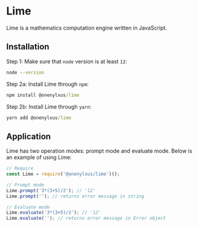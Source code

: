 # Lime
Lime is a mathematics computation engine written in JavaScript.

## Installation
Step 1: Make sure that `node` version is at least `12`:
```bat
node --version
```

Step 2a: Install Lime through `npm`:

```bat
npm install @onenylxus/lime
```

Step 2b: Install Lime through `yarn`:

```bat
yarn add @onenylxus/lime
```

## Application
Lime has two operation modes: prompt mode and evaluate mode. Below is an example of using Lime:

```js
// Require
const Lime = require('@onenylxus/lime')();

// Prompt mode
Lime.prompt('3*(3+5)/2'); // '12'
Lime.prompt(''); // returns error message in string

// Evaluate mode
Lime.evaluate('3*(3+5)/2'); // '12'
Lime.evaluate(''); // returns error message in Error object
```
